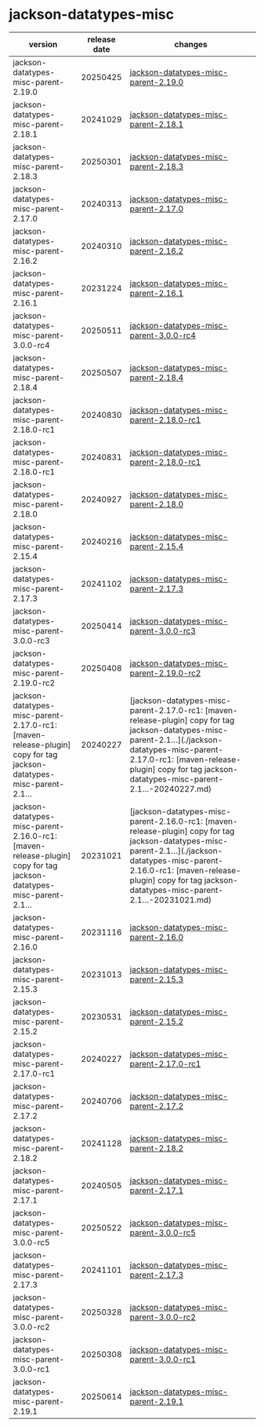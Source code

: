 # jackson-datatypes-misc	


|version|release date|changes|
|---|---|---|
|jackson-datatypes-misc-parent-2.19.0|20250425|[jackson-datatypes-misc-parent-2.19.0](./jackson-datatypes-misc-parent-2.19.0-20250425.md)|
|jackson-datatypes-misc-parent-2.18.1|20241029|[jackson-datatypes-misc-parent-2.18.1](./jackson-datatypes-misc-parent-2.18.1-20241029.md)|
|jackson-datatypes-misc-parent-2.18.3|20250301|[jackson-datatypes-misc-parent-2.18.3](./jackson-datatypes-misc-parent-2.18.3-20250301.md)|
|jackson-datatypes-misc-parent-2.17.0|20240313|[jackson-datatypes-misc-parent-2.17.0](./jackson-datatypes-misc-parent-2.17.0-20240313.md)|
|jackson-datatypes-misc-parent-2.16.2|20240310|[jackson-datatypes-misc-parent-2.16.2](./jackson-datatypes-misc-parent-2.16.2-20240310.md)|
|jackson-datatypes-misc-parent-2.16.1|20231224|[jackson-datatypes-misc-parent-2.16.1](./jackson-datatypes-misc-parent-2.16.1-20231224.md)|
|jackson-datatypes-misc-parent-3.0.0-rc4|20250511|[jackson-datatypes-misc-parent-3.0.0-rc4](./jackson-datatypes-misc-parent-3.0.0-rc4-20250511.md)|
|jackson-datatypes-misc-parent-2.18.4|20250507|[jackson-datatypes-misc-parent-2.18.4](./jackson-datatypes-misc-parent-2.18.4-20250507.md)|
|jackson-datatypes-misc-parent-2.18.0-rc1|20240830|[jackson-datatypes-misc-parent-2.18.0-rc1](./jackson-datatypes-misc-parent-2.18.0-rc1-20240830.md)|
|jackson-datatypes-misc-parent-2.18.0-rc1|20240831|[jackson-datatypes-misc-parent-2.18.0-rc1](./jackson-datatypes-misc-parent-2.18.0-rc1-20240831.md)|
|jackson-datatypes-misc-parent-2.18.0|20240927|[jackson-datatypes-misc-parent-2.18.0](./jackson-datatypes-misc-parent-2.18.0-20240927.md)|
|jackson-datatypes-misc-parent-2.15.4|20240216|[jackson-datatypes-misc-parent-2.15.4](./jackson-datatypes-misc-parent-2.15.4-20240216.md)|
|jackson-datatypes-misc-parent-2.17.3|20241102|[jackson-datatypes-misc-parent-2.17.3](./jackson-datatypes-misc-parent-2.17.3-20241102.md)|
|jackson-datatypes-misc-parent-3.0.0-rc3|20250414|[jackson-datatypes-misc-parent-3.0.0-rc3](./jackson-datatypes-misc-parent-3.0.0-rc3-20250414.md)|
|jackson-datatypes-misc-parent-2.19.0-rc2|20250408|[jackson-datatypes-misc-parent-2.19.0-rc2](./jackson-datatypes-misc-parent-2.19.0-rc2-20250408.md)|
|jackson-datatypes-misc-parent-2.17.0-rc1: [maven-release-plugin] copy for tag jackson-datatypes-misc-parent-2.1…|20240227|[jackson-datatypes-misc-parent-2.17.0-rc1: [maven-release-plugin] copy for tag jackson-datatypes-misc-parent-2.1…](./jackson-datatypes-misc-parent-2.17.0-rc1: [maven-release-plugin] copy for tag jackson-datatypes-misc-parent-2.1…-20240227.md)|
|jackson-datatypes-misc-parent-2.16.0-rc1: [maven-release-plugin] copy for tag jackson-datatypes-misc-parent-2.1…|20231021|[jackson-datatypes-misc-parent-2.16.0-rc1: [maven-release-plugin] copy for tag jackson-datatypes-misc-parent-2.1…](./jackson-datatypes-misc-parent-2.16.0-rc1: [maven-release-plugin] copy for tag jackson-datatypes-misc-parent-2.1…-20231021.md)|
|jackson-datatypes-misc-parent-2.16.0|20231116|[jackson-datatypes-misc-parent-2.16.0](./jackson-datatypes-misc-parent-2.16.0-20231116.md)|
|jackson-datatypes-misc-parent-2.15.3|20231013|[jackson-datatypes-misc-parent-2.15.3](./jackson-datatypes-misc-parent-2.15.3-20231013.md)|
|jackson-datatypes-misc-parent-2.15.2|20230531|[jackson-datatypes-misc-parent-2.15.2](./jackson-datatypes-misc-parent-2.15.2-20230531.md)|
|jackson-datatypes-misc-parent-2.17.0-rc1|20240227|[jackson-datatypes-misc-parent-2.17.0-rc1](./jackson-datatypes-misc-parent-2.17.0-rc1-20240227.md)|
|jackson-datatypes-misc-parent-2.17.2|20240706|[jackson-datatypes-misc-parent-2.17.2](./jackson-datatypes-misc-parent-2.17.2-20240706.md)|
|jackson-datatypes-misc-parent-2.18.2|20241128|[jackson-datatypes-misc-parent-2.18.2](./jackson-datatypes-misc-parent-2.18.2-20241128.md)|
|jackson-datatypes-misc-parent-2.17.1|20240505|[jackson-datatypes-misc-parent-2.17.1](./jackson-datatypes-misc-parent-2.17.1-20240505.md)|
|jackson-datatypes-misc-parent-3.0.0-rc5|20250522|[jackson-datatypes-misc-parent-3.0.0-rc5](./jackson-datatypes-misc-parent-3.0.0-rc5-20250522.md)|
|jackson-datatypes-misc-parent-2.17.3|20241101|[jackson-datatypes-misc-parent-2.17.3](./jackson-datatypes-misc-parent-2.17.3-20241101.md)|
|jackson-datatypes-misc-parent-3.0.0-rc2|20250328|[jackson-datatypes-misc-parent-3.0.0-rc2](./jackson-datatypes-misc-parent-3.0.0-rc2-20250328.md)|
|jackson-datatypes-misc-parent-3.0.0-rc1|20250308|[jackson-datatypes-misc-parent-3.0.0-rc1](./jackson-datatypes-misc-parent-3.0.0-rc1-20250308.md)|
|jackson-datatypes-misc-parent-2.19.1|20250614|[jackson-datatypes-misc-parent-2.19.1](./jackson-datatypes-misc-parent-2.19.1-20250614.md)|
